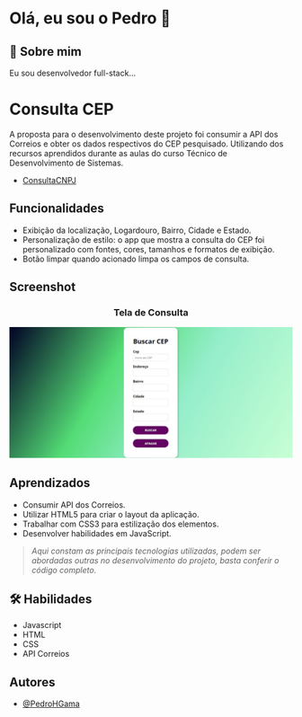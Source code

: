 
# Olá, eu sou o Pedro 👋
## 🚀 Sobre mim
Eu sou desenvolvedor full-stack...

# Consulta CEP

A proposta para o desenvolvimento deste projeto foi consumir a API dos Correios e obter os dados respectivos do CEP pesquisado. Utilizando dos recursos aprendidos durante as aulas do curso Técnico de Desenvolvimento de Sistemas.
- [ConsultaCNPJ](https://search-cep-api.vercel.app/)
## Funcionalidades

- Exibição da localização, Logardouro, Bairro, Cidade e Estado.
- Personalização de estilo: o app que mostra a consulta do CEP foi personalizado com fontes, cores, tamanhos e formatos de exibição.
- Botão limpar quando acionado limpa os campos de consulta.

## Screenshot

<div align="center">
  <h3>Tela de Consulta</h3>
  <img src="./images/tela%20de%20login.jpg" alt="tela de login" />
</div>

## Aprendizados

- Consumir API dos Correios. 
- Utilizar HTML5 para criar o layout da aplicação.
- Trabalhar com CSS3 para estilização dos elementos.
- Desenvolver habilidades em JavaScript.

> <em>Aqui constam as principais tecnologias utilizadas, podem ser abordadas outras no desenvolvimento do projeto, basta conferir o código completo. </em>


## 🛠 Habilidades
- Javascript
- HTML 
- CSS
- API Correios

## Autores

- [@PedroHGama](https://www.github.com/pedrohgama)
